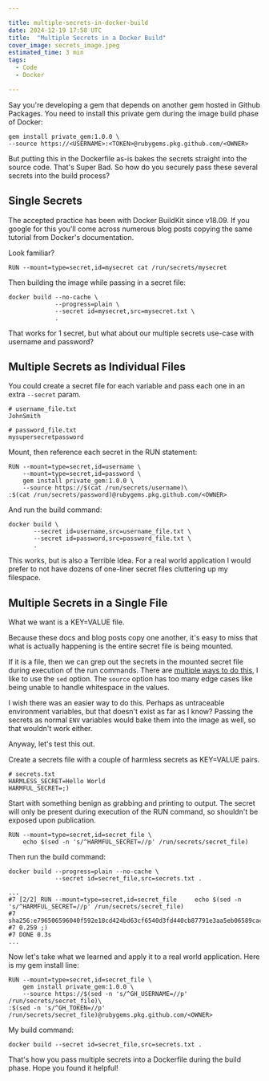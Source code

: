 ```yaml
---

title: multiple-secrets-in-docker-build
date: 2024-12-19 17:58 UTC
title:  "Multiple Secrets in a Docker Build"
cover_image: secrets_image.jpeg
estimated_time: 3 min
tags: 
  - Code
  - Docker

---
```


Say you're developing a gem that depends on another gem hosted in Github Packages. You need to install this private gem during the image build phase of Docker:

```
gem install private_gem:1.0.0 \
--source https://<USERNAME>:<TOKEN>@rubygems.pkg.github.com/<OWNER>
```

But putting this in the Dockerfile as-is bakes the secrets straight into the source code. That's Super Bad. So how do you securely pass these several secrets into the build process?

## Single Secrets
The accepted practice has been with Docker BuildKit since v18.09. If you google for this you'll come across numerous blog posts copying the same tutorial from Docker's documentation.

Look familiar?

```docker
RUN --mount=type=secret,id=mysecret cat /run/secrets/mysecret
```

Then building the image while passing in a secret file:

```docker
docker build --no-cache \
             --progress=plain \
             --secret id=mysecret,src=mysecret.txt \
             .
```

That works for 1 secret, but what about our multiple secrets use-case with username and password?

## Multiple Secrets as Individual Files
You could create a secret file for each variable and pass each one in an extra `--secret` param.

```
# username_file.txt
JohnSmith
```

```
# password_file.txt
mysupersecretpassword
```

Mount, then reference each secret in the RUN statement:

```docker
RUN --mount=type=secret,id=username \
  	--mount=type=secret,id=password \
    gem install private_gem:1.0.0 \
    --source https://$(cat /run/secrets/username)\
:$(cat /run/secrets/password)@rubygems.pkg.github.com/<OWNER>
```

And run the build command:

```
docker build \
       --secret id=username,src=username_file.txt \
       --secret id=password,src=password_file.txt \
       .
```

This works, but is also a Terrible Idea. For a real world application I would prefer to not have dozens of one-liner secret files cluttering up my filespace.

## Multiple Secrets in a Single File
What we want is a KEY=VALUE file.

Because these docs and blog posts copy one another, it's easy to miss that what is actually happening is the entire secret file is being mounted.

If it is a file, then we can grep out the secrets in the mounted secret file during execution of the run commands. There are [multiple ways to do this](https://stackoverflow.com/a/30776327/4029445), I like to use the `sed` option. The `source` option has too many edge cases like being unable to handle whitespace in the values.

I wish there was an easier way to do this. Perhaps as untraceable environment variables, but that doesn't exist as far as I know? Passing the secrets as normal `ENV` variables would bake them into the image as well, so that wouldn't work either.

Anyway, let's test this out.

Create a secrets file with a couple of harmless secrets as KEY=VALUE pairs.

```
# secrets.txt
HARMLESS_SECRET=Hello World
HARMFUL_SECRET=;)
```


Start with something benign as grabbing and printing to output. The secret will only be present during execution of the RUN command, so shouldn't be exposed upon publication.

```docker
RUN --mount=type=secret,id=secret_file \
    echo $(sed -n 's/^HARMFUL_SECRET=//p' /run/secrets/secret_file)
```

Then run the build command:

```
docker build --progress=plain --no-cache \
             --secret id=secret_file,src=secrets.txt .

...
#7 [2/2] RUN --mount=type=secret,id=secret_file     echo $(sed -n 's/^HARMFUL_SECRET=//p' /run/secrets/secret_file)
#7 sha256:e796506596040f592e18cd424bd63cf6540d3fd440cb87791e3aa5eb06589cac
#7 0.259 ;)
#7 DONE 0.3s
...
```

Now let's take what we learned and apply it to a real world application. Here is my gem install line:

```docker
RUN --mount=type=secret,id=secret_file \
    gem install private_gem:1.0.0 \
    --source https://$(sed -n 's/^GH_USERNAME=//p' /run/secrets/secret_file)\
:$(sed -n 's/^GH_TOKEN=//p' /run/secrets/secret_file)@rubygems.pkg.github.com/<OWNER>
```

My build command:

```
docker build --secret id=secret_file,src=secrets.txt .
```

That's how you pass multiple secrets into a Dockerfile during the build phase. Hope you found it helpful!
